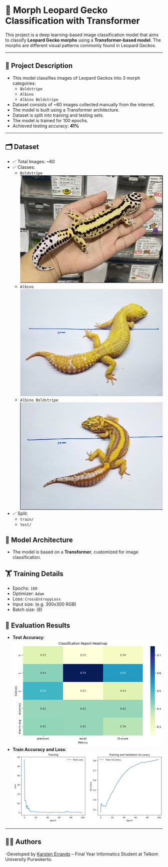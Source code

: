 # 🦎 Morph Leopard Gecko Classification with Transformer

This project is a deep learning-based image classification model that aims to classify **Leopard Gecko morphs** using a **Transformer-based model**. The morphs are different visual patterns commonly found in Leopard Geckos.

---

## 📌 Project Description

- This model classifies images of Leopard Geckos into 3 morph categories:
  - `Boldstripe`
  - `Albino`
  - `Albino Boldstripe`
- Dataset consists of ~60 images collected manually from the internet.
- The model is built using a Transformer architecture.
- Dataset is split into training and testing sets.
- The model is trained for 100 epochs.
- Achieved testing accuracy: **41%**

---

## 🗂️ Dataset

- ✅ Total Images: ~60
- ✅ Classes:
  - `Boldstripe`
    ![Boldstripe](DS_GEKCO/BOLDSTRIPE/4.jpg)
  - `Albino`
    ![Boldstripe](DS_GEKCO/ALBINO/11.jpg)
  - `Albino Boldstripe`
    ![Boldstripe](DS_GEKCO/BOLDSTIPE_ALBINO/3.jpg)
- ✅ Split:
  - `train/`
  - `test/`

## 🧠 Model Architecture

- The model is based on a **Transformer**, customized for image classification.

## 🏋️ Training Details

- Epochs: `100`
- Optimizer: `Adam`
- Loss: `CrossEntropyLoss`
- Input size: (e.g. 300x300 RGB)
- Batch size: (8)

## 🧪 Evaluation Results

- **Test Accuracy**:
  ![test](images/hasil_testing.png)
- **Train Accuracy and Loss**:
  ![test](images/Training.png)

---

## 👨‍💻 Authors

-Developed by [Karsten Errando](https://www.github.com/sixxkr) – Final Year Informatics Student at Telkom University Purwokerto.
